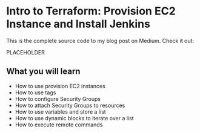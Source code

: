 # Intro to Terraform: Provision EC2 Instance and Install Jenkins
This is the complete source code to my blog post on Medium. Check it out: 

PLACEHOLDER

## What you will learn
- How to use provision EC2 instances
- How to use tags
- How to configure Security Groups
- How to attach Security Groups to resources
- How to use variables and store a list
- How to use dynamic blocks to iterate over a list
- How to execute remote commands
